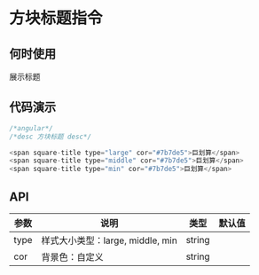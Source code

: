 # 方块标题指令

## 何时使用
展示标题

## 代码演示

```js
/*angular*/
/*desc 方块标题 desc*/

<span square-title type="large" cor="#7b7de5">巨划算</span>
<span square-title type="middle" cor="#7b7de5">巨划算</span>
<span square-title type="min" cor="#7b7de5">巨划算</span>
```

## API

| 参数 | 说明 | 类型 | 默认值 |
| --- | --- | --- | --- |
| type | 样式大小类型：large, middle, min | string |  |
| cor | 背景色：自定义 | string |  |